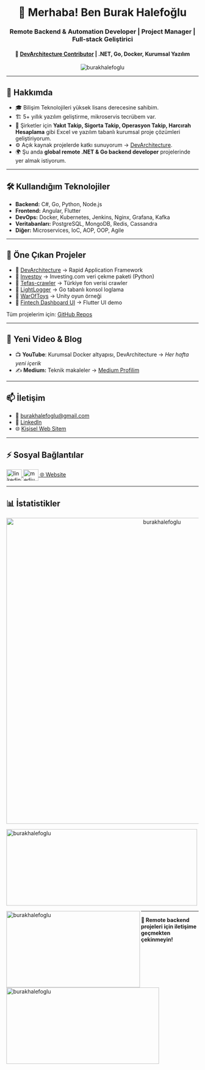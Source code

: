 <h1 align="center">👋 Merhaba! Ben Burak Halefoğlu</h1>

<h3 align="center">Remote Backend & Automation Developer | Project Manager | Full-stack Geliştirici</h3>

<h4 align="center">📌 <a href="https://github.com/DevArchitecture">DevArchitecture Contributor</a> | .NET, Go, Docker, Kurumsal Yazılım</h4>

<p align="center">
  <img src="https://komarev.com/ghpvc/?username=burakhalefoglu&label=Profile%20views&color=0e75b6&style=flat" alt="burakhalefoglu" />
</p>

---

## 🚀 Hakkımda

- 🎓 Bilişim Teknolojileri yüksek lisans derecesine sahibim.
- 🏗️ 5+ yıllık yazılım geliştirme, mikroservis tecrübem var.
- 🧩 Şirketler için **Yakıt Takip, Sigorta Takip, Operasyon Takip, Harcırah Hesaplama** gibi Excel ve yazılım tabanlı kurumsal proje çözümleri geliştiriyorum.
- ⚙️ Açık kaynak projelerde katkı sunuyorum → [DevArchitecture](https://github.com/DevArchitecture).
- 🌍 Şu anda **global remote .NET & Go backend developer** projelerinde yer almak istiyorum.

---

## 🛠️ Kullandığım Teknolojiler

- **Backend:** C#, Go, Python, Node.js
- **Frontend:** Angular, Flutter
- **DevOps:** Docker, Kubernetes, Jenkins, Nginx, Grafana, Kafka
- **Veritabanları:** PostgreSQL, MongoDB, Redis, Cassandra
- **Diğer:** Microservices, IoC, AOP, OOP, Agile

---

## 📌 Öne Çıkan Projeler

- 🔹 [DevArchitecture](https://github.com/DevArchitecture) → Rapid Application Framework
- 🔹 [Investpy](https://github.com/burakhalefoglu/investpy) → Investing.com veri çekme paketi (Python)
- 🔹 [Tefas-crawler](https://github.com/burakhalefoglu/tefas-crawler) → Türkiye fon verisi crawler
- 🔹 [LightLogger](https://github.com/burakhalefoglu/light-logger) → Go tabanlı konsol loglama
- 🔹 [WarOfToys](https://github.com/burakhalefoglu/WarOfToys) → Unity oyun örneği
- 🔹 [Fintech Dashboard UI](https://github.com/burakhalefoglu/fintech_dashboard_clone) → Flutter UI demo

Tüm projelerim için: [GitHub Repos](https://github.com/burakhalefoglu?tab=repositories)

---

## 📣 Yeni Video & Blog

- 📺 **YouTube**: Kurumsal Docker altyapısı, DevArchitecture → *Her hafta yeni içerik*
- ✍️ **Medium:** Teknik makaleler → [Medium Profilim](https://medium.com/@burakhalefoglu)

---

## 📫 İletişim

- 📧 [burakhalefoglu@gmail.com](mailto:burakhalefoglu@gmail.com)
- 🔗 [LinkedIn](https://www.linkedin.com/in/burakhalefoglu)
- 🌐 [Kişisel Web Sitem](https://burakhalefoglu.com)

---

## ⚡ Sosyal Bağlantılar

<p align="left">
  <a href="https://www.linkedin.com/in/burakhalefoglu" target="blank">
    <img align="center" src="https://raw.githubusercontent.com/rahuldkjain/github-profile-readme-generator/master/src/images/icons/Social/linked-in-alt.svg" alt="linkedin" height="30" width="40" />
  </a>
  <a href="https://medium.com/@burakhalefoglu" target="blank">
    <img align="center" src="https://raw.githubusercontent.com/rahuldkjain/github-profile-readme-generator/master/src/images/icons/Social/medium.svg" alt="medium" height="30" width="40" />
  </a>
  <a href="https://burakhalefoglu.com" target="blank">
    🌐 Website
  </a>
</p>

---

## 📊 İstatistikler
<p align="center"> <a href="https://github.com/ryo-ma/github-profile-trophy"><img src="https://github-profile-trophy.vercel.app/?username=burakhalefoglu&theme=discord&no-bg=false&no-frame=false&column=3&margin-w=15&margin-h=15&rank=SECRET,SSS,SS,S,AAA,AA,A,B,C" alt="burakhalefoglu" 
 height="800" width="800"  /></a> </p>
<p>
  <img align="center" src="https://github-readme-stats.vercel.app/api?username=burakhalefoglu&show_icons=true&locale=en&layout=compact" alt="burakhalefoglu" height="200" width="500" />
</p>

<p>
  <img align="left" src="https://github-readme-stats.vercel.app/api/top-langs?username=burakhalefoglu&show_icons=true&locale=en&layout=compact" alt="burakhalefoglu" height="200" width="350" />
</p>

<p>
  <img align="left" src="https://github-readme-streak-stats.herokuapp.com/?user=burakhalefoglu&" alt="burakhalefoglu" height="200" width="400" />
</p>

---

**🚀 Remote backend projeleri için iletişime geçmekten çekinmeyin!**
